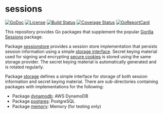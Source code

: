 # sessions

[![GoDoc](https://godoc.org/github.com/jjeffery/sessions?status.svg)](https://godoc.org/github.com/jjeffery/sessions)
[![License](http://img.shields.io/badge/license-MIT-green.svg?style=flat)](https://raw.githubusercontent.com/jjeffery/sessions/master/LICENSE.md)
[![Build Status](https://travis-ci.org/jjeffery/sessions.svg?branch=master)](https://travis-ci.org/jjeffery/sessions)
[![Coverage Status](https://coveralls.io/repos/github/jjeffery/sessions/badge.svg?branch=master)](https://coveralls.io/github/jjeffery/sessions?branch=master)
[![GoReportCard](https://goreportcard.com/badge/github.com/jjeffery/sessions)](https://goreportcard.com/report/github.com/jjeffery/sessions)

This repository provides Go packages that supplement the popular
[Gorilla Sessions](https://github.com/gorilla/sessions) package.

Package [sessionstore](https://godoc.org/github.com/jjeffery/sessions/sessionstore)
provides a session store implementation that persists session information using
a simple [storage interface](https://godoc.org/github.com/jjeffery/sessions/storage#Provider).
Secret keying material used for signing and encrypting
[secure cookies](https://github.com/gorilla/securecookie) is stored using the same storage provider.
The secret keying material is automatically generated and is rotated regularly.

Package [storage](https://godoc.org/github.com/jjeffery/sessions/storage) defines a simple interface
for storage of both session information and secret keying material. There are sub-directories
containing packages with implementations for the following:

- Package [dynamodb](https://godoc.org/github.com/jjeffery/sessions/storage/dynamodb): AWS DynamoDB
- Package [postgres](https://godoc.org/github.com/jjeffery/sessions/storage/postgres): PostgreSQL
- Package [memory](https://godoc.org/github.com/jjeffery/sessions/storage/memory): Memory (for testing only)

